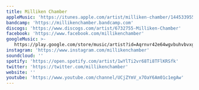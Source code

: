 ```yaml
---
title: Milliken Chamber
appleMusic: 'https://itunes.apple.com/artist/milliken-chamber/1445339559'
bandcamp: 'https://millikenchamber.bandcamp.com'
discogs: 'https://www.discogs.com/artist/6732755-Milliken-Chamber'
facebook: 'https://www.facebook.com/millikenchamber'
googleMusic: >-
   https://play.google.com/store/music/artist?id=Aqrnvr42e64wgvbuhvbvxgu5hdy
instagram: 'https://www.instagram.com/millikenchamber'
soundcloud: ''
spotify: 'https://open.spotify.com/artist/1wYlTi2vr68Ti8TFlKRSfk'
twitter: 'https://twitter.com/millikenchamber'
website: ''
youtube: 'https://www.youtube.com/channel/UCjZYmV_x7OaY6Am01c1egAw'
---
```


